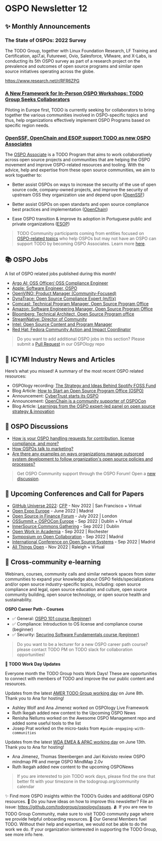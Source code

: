 # OSPO Newsletter 12


## ✨ Monthly Announcements 

### The State of OSPOs: 2022 Survey

The TODO Group, together with Linux Foundation Research, LF Training and Certification, api7.ai, Futurewei, Ovio, Salesforce, VMware, and X-Labs, is conducting its 5th OSPO survey as part of a research project on the prevalence and outcomes of open source programs and similar open source initiatives operating across the globe. 

https://www.research.net/r/RFR6ZPG

### [A New Framework for In-Person OSPO Workshops: TODO Group Seeks Collaborators](https://todogroup.org/blog/new-framework-in-person-ospo-workshops/)

Piloting in Europe first, TODO is currently seeking for collaborators to bring together the various communities involved in OSPO-specific topics and thus, help organizations effectively implement OSPO Programs based on specific region needs.

### [OpenSSF, OpenChain and ESOP support TODO as new OSPO Associates](https://todogroup.org/associates/)

The [OSPO Associate](https://todogroup.org/associates/) is a TODO Program that aims to work collaboratively across open source projects and communities that are helping the OSPO movement and improve OSPO-related resources and tooling. With the advice, help and expertise from these open source communities, we aim to work toguether to:

* Better assist OSPOs on ways to increase the security of the use of open source code, company-owned projects, and improve the security of upstream OSS they organization use and depend upon ([OpenSSF](https://openssf.org/))

* Better assist OSPOs on open standarts and open source compliance best practices and implementation ([OpenChain](https://www.openchainproject.org/))

* Ease OSPO transition & improve its adoption in Portuguese public and private organizations ([ESOP](https://www.esop.pt/en))

> TODO Community participants coming from entities focused on [OSPO-related topics](https://ospomindmap.todogroup.org/) who help OSPOs but may not have an OSPO can support TODO by becoming OSPO Associates. Learn more [here](https://todogroup.org/associates/).


## 📚 OSPO Jobs

A list of OSPO related jobs published during this month!

* [Argo AI: OSS Officer/ OSS Compliance Engineer](https://boards.greenhouse.io/argo/jobs/4268272)
* [Apple: Software Engineer, OSPO](https://jobs.apple.com/en-us/details/200349858/software-engineer-ospo-open-source-program-office)
* [OpenVINO: Product Manager (Community-Focused)](https://jobs.intel.com/ShowJob/Id/3393021/OpenVINO-Product-Manager-(Community-Focused))
* [DynaTrace: Open Source Compliance Expert (m/f/x)](https://careers.dynatrace.com/jobs/b70701ce-c8ba-49f6-af2b-d8adf1a6ee7a/)
* [Comcast: Technical Program Manager, Open Source Program Office](https://comcast.wd5.myworkdayjobs.com/Comcast_Careers/job/PA---Philadelphia-1800-Arch-St/Technical-Program-Manager--Open-Source-Program-Office_R335447)
* [Amazon: Software Engineering Manager, Open Source Program Office](https://www.amazon.jobs/en/jobs/2074411/software-engineering-manager-open-source-program-office-amazon-open-source-program-office)
* [Bloomberg: Technical Architect, Open Source Program office](https://careers.bloomberg.com/job/detail/99235)
* [StreamNative: Director of Community](https://jobs.lever.co/stream-native/6d247c32-837b-430e-88ee-807f722dbaf7)
* [Intel: Open Source Content and Program Manager](https://jobs.intel.com/ShowJob/Id/3448727/Open-Source-Content-and-Program-Manager)
* [Red Hat: Fedora Community Action and Impact Coordinator](https://us-redhat.icims.com/jobs/91919/fedora-community-action-and-impact-coordinator/job)

> Do you want to add additional OSPO jobs in this section? Please submit a [Pull Request](https://github.com/todogroup/ospology/tree/main/newsletter#how-to-contribute-to-osponews) in our OSPOlogy repo


## 📌 ICYMI Industry News and Articles

Here’s what you missed! A summary of the most recent OSPO related resources:

* OSPOlogy recording: [The Strategy and Ideas Behind Spotify FOSS Fund](https://www.youtube.com/watch?v=JD4yGco_MGw) 
* Blog Article: [How to Start an Open Source Program Office (OSPO)](https://sourcecodecontrol.co/how-to-start-an-open-source-program-office-ospo/)
* Announcement: [CyberTrust starts its OSPO](https://www.cybertrust.co.jp/pressrelease/2022/0623-ospo.html)
* Announcement: [OpenChain is a community supporter of OSPOCon](https://www.openchainproject.org/featured/2022/06/26/ospocon-eu-2022)
* Blog Article: [Learnings from the OSPO expert-led panel on open source strategy & innovation](https://todogroup.org/blog/ospo-expert-led-webinar-learnings/)


## 🙋 OSPO Discussions

* [How is your OSPO handling requests for contribution, license compliance, and more?](https://github.com/todogroup/ospology/discussions/139)
* [How OSPOs talk to marketing?](https://github.com/todogroup/ospology/discussions/140)
* [Are there any examples on ways organizations manage outsorced system development to follow organization's open source policies and processes?](https://github.com/todogroup/ospology/discussions/134)

> Get OSPO Community support through the OSPO Forum! Open a [new discussion](https://github.com/todogroup/ospology/discussions).

## 📎 Upcoming Conferences and Call for Papers

* [GitHub Universe 2022](https://www.githubuniverse.com/): [CFP](https://www.githubuniverse.com/call_for_speakers) - Nov 2022 | San Francisco + Virtual
* [Open Expo Europe](https://openexpoeurope.com/) - June 2022 | Madrid
* [Open Source in Finance Forum](https://events.linuxfoundation.org/open-source-finance-forum/) - July 2022 | London
* [OSSummit + OSPOCon Europe](https://events.linuxfoundation.org/open-source-summit-europe/) - Sep 2022 | Dublin + Virtual
* [InnerSource Commons Gathering](https://www.eventbrite.com/e/innersource-commons-gathering-sep-2022-dublin-tickets-370546573777) - Sep 2022 | Dublin
* [Open Work in Academia](https://openr.it/summit/) - Sep 2022 | Rochester
* [Symposium on Open Collaboration](https://opensym.org/) - Sep 2022 | Madrid
* [International Conference on Open Source Systems](https://oss2022.github.io/) - Sep 2022 | Madrid
* [All Things Open](https://2021.allthingsopen.org/) - Nov 2022 | Raleigh + Virtual

## 🔭 Cross-community e-learning

Webinars, courses, community calls and similar network spaces from sister communities to expand your knowledge about OSPO fields/specializations and/or open source industry-specific topics, including: open source compliance and legal, open source education and culture, open source community building, open source technology, or open source health and sustainability. 

**OSPO Career Path - Courses**

* ✅ General: [OSPO 101 course (beginner)](https://github.com/todogroup/ospo101)
* ✅ Compliance: Introduction to OS license and compliance course (beginner)
* ✅ Security: [Securing Software Fundamentals course (beginner)](https://openssf.org/training/courses/)

> Do you want to be a lecturer for a new OSPO career path course? please contact TODO PM on TODO slack for collaboration opportunities!


**📝 TODO Work Day Updates**

Everyone month the TODO Group hosts Work Days! These are opportunities to connect with members of TODO and improve the our public content and resources. 

Updates from the latest [AMER TODO Group working day](https://github.com/todogroup/work-day-activities) on June 8th. Thank you to Ana for hosting!

* Ashley Wolf and Ana Jimenez worked on OSPOlogy Live Framework
* Ruth Ikegah added new content to the Upcoming OSPO News
* Renisha Nellums worked on the Awesome OSPO Management repo and added some useful tools to the list
* Josep Prat worked on the micro-tasks from `#guide-engaging-with-communities`

Updates from the latest [WDA EMEA & APAC working day](https://github.com/todogroup/work-day-activities) on June 13th. Thank you to Ana for hosting!

* Ana Jimenez, Thomas Steenbergen and Jari Koivisto review OSPO mindmap PR and merge OSPO MindMap 2.0v
* Ruth Ikegah added new content to the upcoming OSPONews

> If you are interested to join TODO work days, please find the one that better fit with your timezone in the todogroup.org/community calendar

✨ Find more OSPO insights within the TODO’s Guides and additional OSPO resources.
🧐 Do you have ideas on how to improve this newsletter? File an issue: https://github.com/todogroup/ospology/issues.
🫂 If you are new to TODO Group Community, make sure to visit TODO community page where we provide helpful onboarding resources.
💚 Our General Members fuel TODO. Without their help and expertise, we would not be able to do the work we do. If your organization isinterested in supporting the TODO Group, see more info here.


